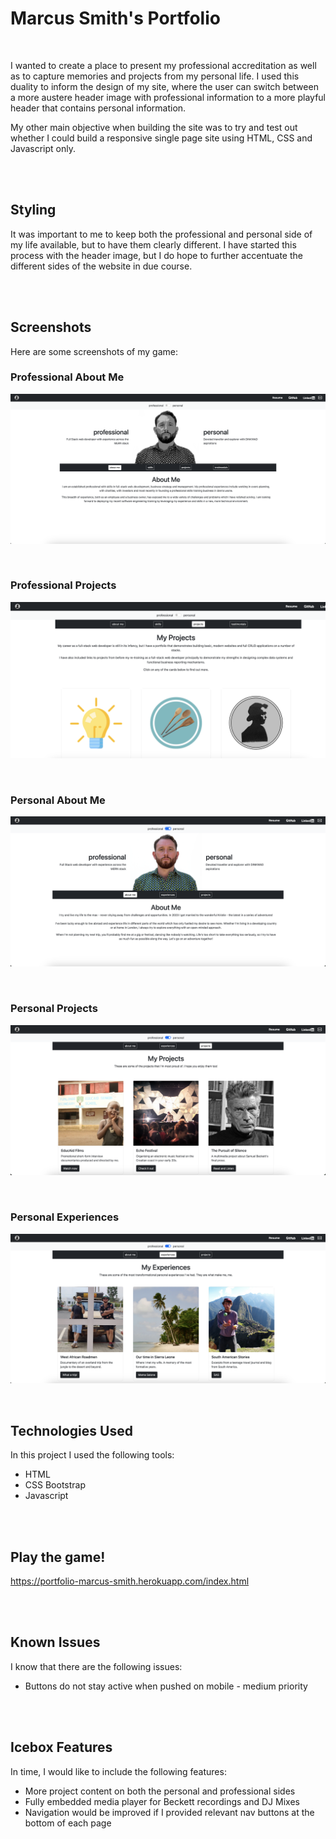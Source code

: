 # Marcus Smith's Portfolio

<br>

I wanted to create a place to present my professional accreditation as well as to capture memories and projects from my personal life. I used this duality to inform the design of my site, where the user can switch between a more austere header image with professional information to a more playful header that contains personal information.

My other main objective when building the site was to try and test out whether I could build a responsive single page site using HTML, CSS and Javascript only.

<br>
<br>


## Styling
It was important to me to keep both the professional and personal side of my life available, but to have them clearly different. I have started this process with the header image, but I do hope to further accentuate the different sides of the website in due course.

<br>
<br>

## Screenshots
Here are some screenshots of my game:

### Professional About Me
![](/public/Screenshots/Professional%20About%20Me.png)

<br>

### Professional Projects
![](/public/Screenshots/Professional%20Projects.png)

<br>

### Personal About Me
![](/public/Screenshots/Personal%20About%20Me.png)

<br>

### Personal Projects
![](/public/Screenshots/Personal%20Projects.png)

<br>

### Personal Experiences
![](/public/Screenshots/Personal%20Experiences.png)

<br>


## Technologies Used
In this project I used the following tools:
 - HTML
 - CSS Bootstrap
 - Javascript

<br>
<br>

## Play the game!
https://portfolio-marcus-smith.herokuapp.com/index.html

<br>
<br>

## Known Issues
I know that there are the following issues:
<ul>
<li> Buttons do not stay active when pushed on mobile - medium priority
</ul>

<br>
<br>

## Icebox Features
In time, I would like to include the following features:
<ul>
<li> More project content on both the personal and professional sides </li>
<li> Fully embedded media player for Beckett recordings and DJ Mixes </li>
<li> Navigation would be improved if I provided relevant nav buttons at the bottom of each page </li> 
</ul>
    